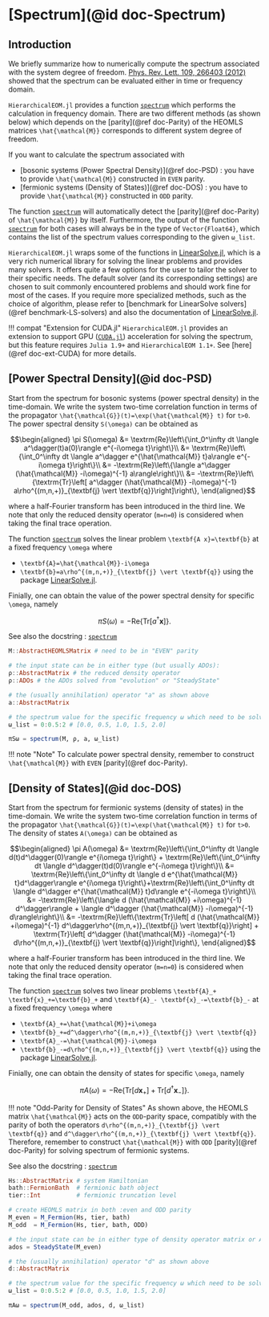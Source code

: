 # [Spectrum](@id doc-Spectrum)

## Introduction
We briefly summarize how to numerically compute the spectrum associated with the system degree of freedom. [Phys. Rev. Lett. 109, 266403 (2012)](https://link.aps.org/doi/10.1103/PhysRevLett.109.266403) showed that the spectrum can be evaluated either in time or frequency domain.

`HierarchicalEOM.jl` provides a function [`spectrum`](@ref) which performs the calculation in frequency domain. There are two different methods (as shown below) which depends on the [parity](@ref doc-Parity) of the HEOMLS matrices ``\hat{\mathcal{M}}`` corresponds to different system degree of freedom. 

If you want to calculate the spectrum associated with
 - [bosonic systems (Power Spectral Density)](@ref doc-PSD) : you have to provide ``\hat{\mathcal{M}}`` constructed in `EVEN` parity.
 - [fermionic systems (Density of States)](@ref doc-DOS) : you have to provide ``\hat{\mathcal{M}}`` constructed in `ODD` parity.

The function [`spectrum`](@ref) will automatically detect the [parity](@ref doc-Parity) of ``\hat{\mathcal{M}}`` by itself. Furthermore, the output of the function [`spectrum`](@ref) for both cases will always be in the type of `Vector{Float64}`, which contains the list of the spectrum values corresponding to the given `ω_list`.

`HierarchicalEOM.jl` wraps some of the functions in [LinearSolve.jl](http://linearsolve.sciml.ai/stable/), which is a very rich numerical library for solving the linear problems and provides many solvers. It offers quite a few options for the user to tailor the solver to their specific needs. The default solver (and its corresponding settings) are chosen to suit commonly encountered problems and should work fine for most of the cases. If you require more specialized methods, such as the choice of algorithm, please refer to [benchmark for LinearSolve solvers](@ref benchmark-LS-solvers) and also the documentation of [LinearSolve.jl](http://linearsolve.sciml.ai/stable/).

!!! compat "Extension for CUDA.jl"
    `HierarchicalEOM.jl` provides an extension to support GPU ([`CUDA.jl`](https://github.com/JuliaGPU/CUDA.jl)) acceleration for solving the spectrum, but this feature requires `Julia 1.9+` and `HierarchicalEOM 1.1+`. See [here](@ref doc-ext-CUDA) for more details.

## [Power Spectral Density](@id doc-PSD)
Start from the spectrum for bosonic systems (power spectral density) in the time-domain. We write the system two-time correlation function in terms of the propagator ``\hat{\mathcal{G}}(t)=\exp(\hat{\mathcal{M}} t)`` for ``t>0``. The power spectral density ``S(\omega)`` can be obtained as
```math
\begin{aligned}
\pi S(\omega) 
&= \textrm{Re}\left\{\int_0^\infty dt \langle a^\dagger(t)a(0)\rangle e^{-i\omega t}\right\}\\
&= \textrm{Re}\left\{\int_0^\infty dt \langle a^\dagger e^{\hat{\mathcal{M}} t}a\rangle e^{-i\omega t}\right\}\\
&= -\textrm{Re}\left\{\langle a^\dagger (\hat{\mathcal{M}} -i\omega)^{-1} a\rangle\right\}\\
&= -\textrm{Re}\left\{\textrm{Tr}\left[ a^\dagger (\hat{\mathcal{M}} -i\omega)^{-1} a\rho^{(m,n,+)}_{\textbf{j} \vert \textbf{q}}\right]\right\},
\end{aligned}
```
where a half-Fourier transform has been introduced in the third line. We note that only the reduced density operator (``m=n=0``) is considered when taking the final trace operation.

The function [`spectrum`](@ref) solves the linear problem ``\textbf{A x}=\textbf{b}`` at a fixed frequency ``\omega`` where 
 - ``\textbf{A}=\hat{\mathcal{M}}-i\omega``
 - ``\textbf{b}=a\rho^{(m,n,+)}_{\textbf{j} \vert \textbf{q}}`` 
using the package [LinearSolve.jl](http://linearsolve.sciml.ai/stable/).

Finially, one can obtain the value of the power spectral density for specific ``\omega``, namely
```math
\pi S(\omega) = -\textrm{Re}\left\{\textrm{Tr}\left[ a^\dagger \textbf{x}\right]\right\}.
```

See also the docstring : [`spectrum`](@ref)

```julia
M::AbstractHEOMLSMatrix # need to be in "EVEN" parity

# the input state can be in either type (but usually ADOs):
ρ::AbstractMatrix # the reduced density operator
ρ::ADOs # the ADOs solved from "evolution" or "SteadyState"

# the (usually annihilation) operator "a" as shown above
a::AbstractMatrix 

# the spectrum value for the specific frequency ω which need to be solved
ω_list = 0:0.5:2 # [0.0, 0.5, 1.0, 1.5, 2.0]

πSω = spectrum(M, ρ, a, ω_list)
```
!!! note "Note"
    To calculate power spectral density, remember to construct ``\hat{\mathcal{M}}`` with `EVEN` [parity](@ref doc-Parity).

## [Density of States](@id doc-DOS)
Start from the spectrum for fermionic systems (density of states) in the time-domain. We write the system two-time correlation function in terms of the propagator ``\hat{\mathcal{G}}(t)=\exp(\hat{\mathcal{M}} t)`` for ``t>0``. The density of states ``A(\omega)`` can be obtained as
```math
\begin{aligned}
\pi A(\omega) 
&= \textrm{Re}\left\{\int_0^\infty dt \langle d(t)d^\dagger(0)\rangle e^{i\omega t}\right\} + \textrm{Re}\left\{\int_0^\infty dt \langle d^\dagger(t)d(0)\rangle e^{-i\omega t}\right\}\\
&= \textrm{Re}\left\{\int_0^\infty dt \langle d e^{\hat{\mathcal{M}} t}d^\dagger\rangle e^{i\omega t}\right\}+\textrm{Re}\left\{\int_0^\infty dt \langle d^\dagger e^{\hat{\mathcal{M}} t}d\rangle e^{-i\omega t}\right\}\\
&= -\textrm{Re}\left\{\langle d (\hat{\mathcal{M}} +i\omega)^{-1} d^\dagger\rangle + \langle d^\dagger (\hat{\mathcal{M}} -i\omega)^{-1} d\rangle\right\}\\
&= -\textrm{Re}\left\{\textrm{Tr}\left[ d (\hat{\mathcal{M}} +i\omega)^{-1} d^\dagger\rho^{(m,n,+)}_{\textbf{j} \vert \textbf{q}}\right] + \textrm{Tr}\left[ d^\dagger (\hat{\mathcal{M}} -i\omega)^{-1} d\rho^{(m,n,+)}_{\textbf{j} \vert \textbf{q}}\right]\right\},
\end{aligned}
```
where a half-Fourier transform has been introduced in the third line. We note that only the reduced density operator (``m=n=0``) is considered when taking the final trace operation.

The function [`spectrum`](@ref) solves two linear problems ``\textbf{A}_+ \textbf{x}_+=\textbf{b}_+`` and ``\textbf{A}_- \textbf{x}_-=\textbf{b}_-`` at a fixed frequency ``\omega`` where 
 - ``\textbf{A}_+=\hat{\mathcal{M}}+i\omega``
 - ``\textbf{b}_+=d^\dagger\rho^{(m,n,+)}_{\textbf{j} \vert \textbf{q}}`` 
 - ``\textbf{A}_-=\hat{\mathcal{M}}-i\omega``
 - ``\textbf{b}_-=d\rho^{(m,n,+)}_{\textbf{j} \vert \textbf{q}}`` 
using the package [LinearSolve.jl](http://linearsolve.sciml.ai/stable/).

Finially, one can obtain the density of states for specific ``\omega``, namely
```math
\pi A(\omega) = -\textrm{Re}\left\{\textrm{Tr}\left[ d \textbf{x}_+\right]+\textrm{Tr}\left[ d^\dagger \textbf{x}_-\right]\right\}.
```

!!! note "Odd-Parity for Density of States"
    As shown above, the HEOMLS matrix ``\hat{\mathcal{M}}`` acts on the `ODD`-parity space, compatibly with the parity of both the operators ``d\rho^{(m,n,+)}_{\textbf{j} \vert \textbf{q}}`` and ``d^\dagger\rho^{(m,n,+)}_{\textbf{j} \vert \textbf{q}}``.  
    Therefore, remember to construct ``\hat{\mathcal{M}}`` with `ODD` [parity](@ref doc-Parity) for solving spectrum of fermionic systems.

See also the docstring : [`spectrum`](@ref)

```julia
Hs::AbstractMatrix # system Hamiltonian
bath::FermionBath  # fermionic bath object
tier::Int          # fermionic truncation level 

# create HEOMLS matrix in both :even and ODD parity
M_even = M_Fermion(Hs, tier, bath) 
M_odd  = M_Fermion(Hs, tier, bath, ODD) 

# the input state can be in either type of density operator matrix or ADOs (but usually ADOs):
ados = SteadyState(M_even)

# the (usually annihilation) operator "d" as shown above
d::AbstractMatrix 

# the spectrum value for the specific frequency ω which need to be solved
ω_list = 0:0.5:2 # [0.0, 0.5, 1.0, 1.5, 2.0]

πAω = spectrum(M_odd, ados, d, ω_list)
```